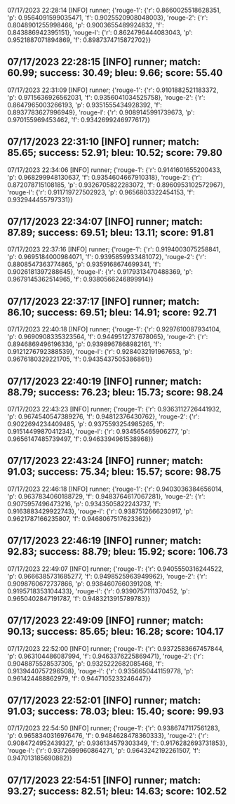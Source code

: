 07/17/2023 22:28:14  [INFO] runner; {'rouge-1': {'r': 0.8660025518628351, 'p': 0.9564091599035471, 'f': 0.9025520908048003}, 'rouge-2': {'r': 0.8048901255998466, 'p': 0.9003655489924832, 'f': 0.843886942395151}, 'rouge-l': {'r': 0.8624796444083043, 'p': 0.9521887071894869, 'f': 0.8987374715872702}}
## 07/17/2023 22:28:15  [INFO] runner; match: 60.99; success: 30.49; bleu: 9.66; score: 55.40

07/17/2023 22:31:09  [INFO] runner; {'rouge-1': {'r': 0.9101882521183372, 'p': 0.9715636926562031, 'f': 0.9356041034525758}, 'rouge-2': {'r': 0.8647965003266193, 'p': 0.9351555434928392, 'f': 0.8937783627996949}, 'rouge-l': {'r': 0.9089145991739673, 'p': 0.970155969453462, 'f': 0.9342699246977617}}
## 07/17/2023 22:31:10  [INFO] runner; match: 85.65; success: 52.91; bleu: 10.52; score: 79.80

07/17/2023 22:34:06  [INFO] runner; {'rouge-1': {'r': 0.9141601655200433, 'p': 0.968299948130637, 'f': 0.9354604667910318}, 'rouge-2': {'r': 0.872078715108185, 'p': 0.9326705822283072, 'f': 0.8960953102572967}, 'rouge-l': {'r': 0.911719727502923, 'p': 0.9656803322454153, 'f': 0.932944455797331}}
## 07/17/2023 22:34:07  [INFO] runner; match: 87.89; success: 69.51; bleu: 13.11; score: 91.81

07/17/2023 22:37:16  [INFO] runner; {'rouge-1': {'r': 0.9194003075258841, 'p': 0.9695184000984071, 'f': 0.9395859933481072}, 'rouge-2': {'r': 0.8808547363774865, 'p': 0.9359168674699341, 'f': 0.9026181397288645}, 'rouge-l': {'r': 0.9179313470488369, 'p': 0.9679145362514965, 'f': 0.9380566246899914}}
## 07/17/2023 22:37:17  [INFO] runner; match: 86.10; success: 69.51; bleu: 14.91; score: 92.71

07/17/2023 22:40:18  [INFO] runner; {'rouge-1': {'r': 0.9297610087934104, 'p': 0.9690908335323564, 'f': 0.9449512737678065}, 'rouge-2': {'r': 0.8946869496196336, 'p': 0.9398967868982161, 'f': 0.9121276792388539}, 'rouge-l': {'r': 0.9284032191967653, 'p': 0.9676180329221705, 'f': 0.9435437505386861}}
## 07/17/2023 22:40:19  [INFO] runner; match: 88.79; success: 76.23; bleu: 15.73; score: 98.24

07/17/2023 22:43:23  [INFO] runner; {'rouge-1': {'r': 0.9363112726441932, 'p': 0.9674540547389276, 'f': 0.94812376430762}, 'rouge-2': {'r': 0.9022694234409485, 'p': 0.9375593254985265, 'f': 0.9151449987041234}, 'rouge-l': {'r': 0.934565465906277, 'p': 0.9656147485739497, 'f': 0.9463394961538968}}
## 07/17/2023 22:43:24  [INFO] runner; match: 91.03; success: 75.34; bleu: 15.57; score: 98.75

07/17/2023 22:46:18  [INFO] runner; {'rouge-1': {'r': 0.9403036384656014, 'p': 0.9637834060188729, 'f': 0.9483764617067281}, 'rouge-2': {'r': 0.9075957496473216, 'p': 0.9343505822243737, 'f': 0.9163883429922743}, 'rouge-l': {'r': 0.9387512666230917, 'p': 0.9621787166235807, 'f': 0.9468067517623362}}
## 07/17/2023 22:46:19  [INFO] runner; match: 92.83; success: 88.79; bleu: 15.92; score: 106.73

07/17/2023 22:49:07  [INFO] runner; {'rouge-1': {'r': 0.9405550316244522, 'p': 0.9666385731685277, 'f': 0.9498525963949962}, 'rouge-2': {'r': 0.9098760672737866, 'p': 0.9384607660391208, 'f': 0.9195718353104433}, 'rouge-l': {'r': 0.9390757111370452, 'p': 0.9650402847191787, 'f': 0.9483213915789783}}
## 07/17/2023 22:49:09  [INFO] runner; match: 90.13; success: 85.65; bleu: 16.28; score: 104.17

07/17/2023 22:52:00  [INFO] runner; {'rouge-1': {'r': 0.9372583667457844, 'p': 0.963104486087994, 'f': 0.9463376225869471}, 'rouge-2': {'r': 0.9048875528537305, 'p': 0.9325222682085468, 'f': 0.9139440757296508}, 'rouge-l': {'r': 0.9356650441159778, 'p': 0.961424488862979, 'f': 0.9447105233246447}}
## 07/17/2023 22:52:01  [INFO] runner; match: 91.03; success: 78.03; bleu: 15.40; score: 99.93

07/17/2023 22:54:50  [INFO] runner; {'rouge-1': {'r': 0.9386747117561283, 'p': 0.9658340316976476, 'f': 0.9484628478360333}, 'rouge-2': {'r': 0.9084724952439327, 'p': 0.936134579303349, 'f': 0.9176282693731853}, 'rouge-l': {'r': 0.9372699960864271, 'p': 0.9643242192261507, 'f': 0.947013185690882}}

## 07/17/2023 22:54:51  [INFO] runner; match: 93.27; success: 82.51; bleu: 14.63; score: 102.52